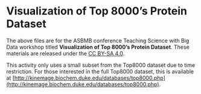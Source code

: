 # Visualization of Top 8000’s Protein Dataset

The above files are for the ASBMB conference Teaching Science with Big Data workshop titled **Visualization of Top 8000’s Protein Dataset**. These materials are released under the [CC BY-SA 4.0](https://creativecommons.org/licenses/by-sa/4.0/).

This activity only uses a small subset from the Top8000 dataset due to time restriction. For those interested in the full Top8000 dataset, this is available at [http://kinemage.biochem.duke.edu/databases/top8000.php](http://kinemage.biochem.duke.edu/databases/top8000.php).

